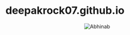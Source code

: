 # deepakrock07.github.io
<p align="center"> <img src="https://komarev.com/ghpvc/?username=deepakrock07&label=Profile%20Views&theme=react-dark&style=plastic" alt="Abhinab" /> </p>
